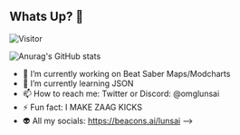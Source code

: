## Whats Up? 👋

![Visitor](https://visitor-badge.laobi.icu/badge?page_id=lunsaiance.repoName)

![Anurag's GitHub stats](https://github-readme-stats.vercel.app/api?lunsaiance=anuraghazra&show_icons=true)


- 🔭 I’m currently working on Beat Saber Maps/Modcharts
- 🌱 I’m currently learning JSON
- 📫 How to reach me: Twitter or Discord: @omglunsai
- ⚡ Fun fact: I MAKE ZAAG KICKS
- 👽 All my socials: https://beacons.ai/lunsai
-->
<!--
**lunsaiance/lunsaiance** is a ✨ _special_ ✨ repository because its `README.md` (this file) appears on your GitHub profile.
